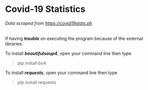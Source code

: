 # Covid-19 Statistics

###### Data scraped from https://covid19stats.ph

If having **trouble** on executing the program because of the external libraries:

To install ***beautifulsoup4***, open your command line then type
> pip install bs4

To install ***requests***, open your command line then type
> pip install requests
